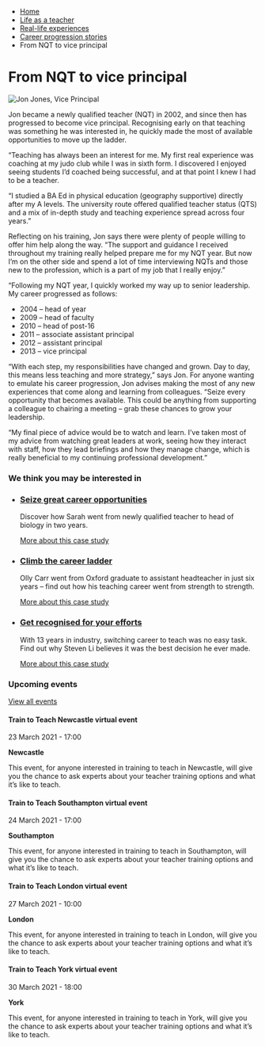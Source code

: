 *   [Home](/)
*   [Life as a teacher](/life-as-a-teacher)
*   [Real-life experiences](/life-as-a-teacher/real-life-experiences)
*   [Career progression stories](/life-as-a-teacher/real-life-experiences/career-progression-stories)
*   From NQT to vice principal

From NQT to vice principal
==========================

<img alt="Jon Jones, Vice Principal" src="https://getintoteaching.education.gov.uk/sites/default/files/case\_study/Jon\_Jones294x294.jpg"></img>

Jon became a newly qualified teacher (NQT) in 2002, and since then has progressed to become vice principal. Recognising early on that teaching was something he was interested in, he quickly made the most of available opportunities to move up the ladder.

“Teaching has always been an interest for me. My first real experience was coaching at my judo club while I was in sixth form. I discovered I enjoyed seeing students I’d coached being successful, and at that point I knew I had to be a teacher.

“I studied a BA Ed in physical education (geography supportive) directly after my A levels. The university route offered qualified teacher status (QTS) and a mix of in-depth study and teaching experience spread across four years.”

Reflecting on his training, Jon says there were plenty of people willing to offer him help along the way. “The support and guidance I received throughout my training really helped prepare me for my NQT year. But now I’m on the other side and spend a lot of time interviewing NQTs and those new to the profession, which is a part of my job that I really enjoy.”

“Following my NQT year, I quickly worked my way up to senior leadership. My career progressed as follows:

*   2004 – head of year
*   2009 – head of faculty
*   2010 – head of post-16
*   2011 – associate assistant principal
*   2012 – assistant principal
*   2013 – vice principal

“With each step, my responsibilities have changed and grown. Day to day, this means less teaching and more strategy,” says Jon. For anyone wanting to emulate his career progression, Jon advises making the most of any new experiences that come along and learning from colleagues. “Seize every opportunity that becomes available. This could be anything from supporting a colleague to chairing a meeting – grab these chances to grow your leadership.

“My final piece of advice would be to watch and learn. I’ve taken most of my advice from watching great leaders at work, seeing how they interact with staff, how they lead briefings and how they manage change, which is really beneficial to my continuing professional development.”

### We think you may be interested in

*   ### [Seize great career opportunities](/life-as-a-teacher/real-life-experiences/career-progression-stories/from-nqt-to-head-of-biology-in-two-years)
    
    Discover how Sarah went from newly qualified teacher to head of biology in two years.
    
    [More about this case study](/life-as-a-teacher/real-life-experiences/career-progression-stories/from-nqt-to-head-of-biology-in-two-years)
*   ### [Climb the career ladder](/life-as-a-teacher/real-life-experiences/career-progression-stories/the-rapid-career-climber)
    
    Olly Carr went from Oxford graduate to assistant headteacher in just six years – find out how his teaching career went from strength to strength.
    
    [More about this case study](/life-as-a-teacher/real-life-experiences/career-progression-stories/the-rapid-career-climber)
*   ### [Get recognised for your efforts](/life-as-a-teacher/real-life-experiences/get-recognised-for-your-efforts)
    
    With 13 years in industry, switching career to teach was no easy task. Find out why Steven Li believes it was the best decision he ever made.
    
    [More about this case study](/life-as-a-teacher/real-life-experiences/get-recognised-for-your-efforts)

### Upcoming events

[View all events](/teaching-events)

[](/teaching-events/train-to-teach-events/train-to-teach-newcastle-virtual-event-230321)

#### Train to Teach Newcastle virtual event

23 March 2021 - 17:00

**Newcastle**

This event, for anyone interested in training to teach in Newcastle, will give you the chance to ask experts about your teacher training options and what it’s like to teach.

[](/teaching-events/train-to-teach-events/train-to-teach-southampton-virtual-event-240321)

#### Train to Teach Southampton virtual event

24 March 2021 - 17:00

**Southampton**

This event, for anyone interested in training to teach in Southampton, will give you the chance to ask experts about your teacher training options and what it’s like to teach.

[](/teaching-events/train-to-teach-events/train-to-teach-london-virtual-event-270321)

#### Train to Teach London virtual event

27 March 2021 - 10:00

**London**

This event, for anyone interested in training to teach in London, will give you the chance to ask experts about your teacher training options and what it’s like to teach.

[](/teaching-events/train-to-teach-events/train-to-teach-york-virtual-event-300321)

#### Train to Teach York virtual event

30 March 2021 - 18:00

**York**

This event, for anyone interested in training to teach in York, will give you the chance to ask experts about your teacher training options and what it’s like to teach.